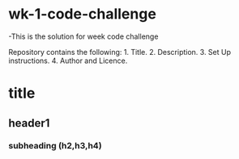 # wk-1-code-challenge
-This is the solution for week code challenge 

Repository contains the following: 1. Title. 2. Description. 3. Set Up instructions. 4. Author and Licence.
# title
## header1
### subheading (h2,h3,h4)
